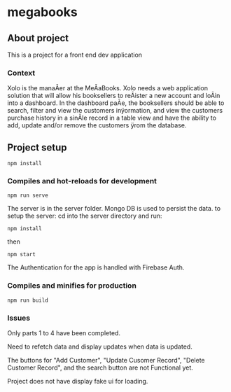 # megabooks

## About project
This is a project for a front end dev application
### Context
Xolo is the manaĀer at the MeĀaBooks. Xolo needs a web application solution that will allow his booksellers to
reĀister a new account and loĀin into a dashboard. In the dashboard paĀe, the booksellers should be able to
search, filter and view the customers inÿormation, and view the customers purchase history in a sinĀle record in
a table view and have the ability to add, update and/or remove the customers ÿrom the database. 


## Project setup
```
npm install
```


### Compiles and hot-reloads for development
```
npm run serve
```
The server is in the server folder. Mongo DB is used to persist the data.
to setup the server: cd into the server directory and run:
```
npm install
```
then

```
npm start
```
The Authentication for the app is handled with Firebase Auth. 
### Compiles and minifies for production
```
npm run build
```

### Issues
Only parts 1 to 4 have been completed.

Need to refetch data and display updates when data is updated.

The buttons for "Add Customer", "Update Cusomer Record", "Delete Customer Record", and the search button are not Functional yet.

Project does not have display fake ui for loading.


